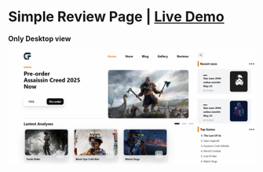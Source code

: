 # Simple Review Page | [Live Demo](https://game-nufe.netlify.app/)
**Only Desktop view**

![Preview](https://github.com/Nuf1i/game-review-page/blob/main/imgg/preview.png)

